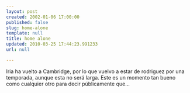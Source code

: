 ```yaml
---
layout: post
created: 2002-01-06 17:00:00
published: false
slug: home-alone
template: null
title: home alone
updated: 2010-03-25 17:44:23.991233
url: null

---
```


Iria ha vuelto a Cambridge, por lo que vuelvo a estar de rodriguez por una temporada, aunque esta no ser&aacute; larga. Este es un momento tan bueno como cualquier otro para decir p&uacute;blicamente que...



